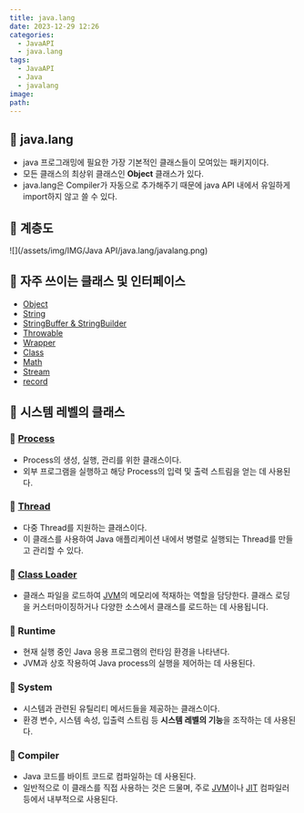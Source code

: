 ```yaml
---
title: java.lang
date: 2023-12-29 12:26
categories:
  - JavaAPI
  - java.lang
tags:
  - JavaAPI
  - Java
  - javalang
image: 
path:
---
```

## 🌈 java.lang
+ java 프로그래밍에 필요한 가장 기본적인 클래스들이 모여있는 패키지이다.
+ 모든 클래스의 최상위 클래스인 **Object** 클래스가 있다.
+ java.lang은 Compiler가 자동으로 추가해주기 때문에 java API 내에서 유일하게 import하지 않고 쓸 수 있다.

## 🌈 계층도
![](/assets/img/IMG/Java API/java.lang/javalang.png)
## 🌈 자주 쓰이는 클래스 및 인터페이스
+ [Object](https://sonjh919.github.io/posts/Object)
+ [String](https://sonjh919.github.io/posts/String)
+ [StringBuffer & StringBuilder](https://sonjh919.github.io/posts/StringBuffer-&-StringBuilder)
+ [Throwable](https://sonjh919.github.io/posts/Throwable)
+ [Wrapper](https://sonjh919.github.io/posts/Wrapper)
+ [Class](https://sonjh919.github.io/posts/Class)
+ [Math](https://sonjh919.github.io/posts/Math)
+ [Stream](https://sonjh919.github.io/posts/Stream)
+ [record](https://sonjh919.github.io/posts/record)

## 🌈 시스템 레벨의 클래스
### 📌 [Process](https://sonjh919.github.io/posts/Process)
+ Process의 생성, 실행, 관리를 위한 클래스이다. 
+ 외부 프로그램을 실행하고 해당 Process의 입력 및 출력 스트림을 얻는 데 사용된다.
### 📌 [Thread](https://sonjh919.github.io/posts/Thread)
+ 다중 Thread를 지원하는 클래스이다. 
+ 이 클래스를 사용하여 Java 애플리케이션 내에서 병렬로 실행되는 Thread를 만들고 관리할 수 있다.
### 📌 [Class Loader](https://sonjh919.github.io/posts/Class-Loader)
+ 클래스 파일을 로드하여 [JVM](https://sonjh919.github.io/posts/JVM)의 메모리에 적재하는 역할을 담당한다. 클래스 로딩을 커스터마이징하거나 다양한 소스에서 클래스를 로드하는 데 사용됩니다.
### 📌 Runtime
+ 현재 실행 중인 Java 응용 프로그램의 런타임 환경을 나타낸다. 
+ JVM과 상호 작용하여 Java process의 실행을 제어하는 데 사용된다.
### 📌 System
+ 시스템과 관련된 유틸리티 메서드들을 제공하는 클래스이다. 
+ 환경 변수, 시스템 속성, 입출력 스트림 등 **시스템 레벨의 기능**을 조작하는 데 사용된다.
### 📌 Compiler
+ Java 코드를 바이트 코드로 컴파일하는 데 사용된다. 
+ 일반적으로 이 클래스를 직접 사용하는 것은 드물며, 주로 [JVM](https://sonjh919.github.io/posts/JVM)이나 [JIT](https://sonjh919.github.io/posts/JIT) 컴파일러 등에서 내부적으로 사용된다.
